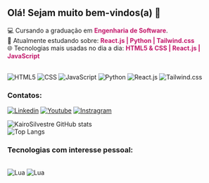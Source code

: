 ## Olá! Sejam muito bem-vindos(a) 🚀
💻 Cursando a graduação em <strong style="color: #C3186B">Engenharia de Software</strong>.
<br>
🏫 Atualmente estudando sobre: <strong style="color: #C3186B">React.js | Python | Tailwind.css</strong>
<br>
🌐 Tecnologias mais usadas no dia a dia: <strong style="color: #C3186B">HTML5 & CSS | React.js | JavaScript</strong>
<br>

<div style="display: inline_block"><br/>
    <img aling="center" alt="HTML5"src="https://img.shields.io/badge/HTML5-E34F26?style=for-the-badge&logo=html5&logoColor=white">
    <img aling="center" alt="CSS"src="https://img.shields.io/badge/CSS3-1572B6?style=for-the-badge&logo=css3&logoColor=white">
    <img aling="center" alt="JavaScript"src="https://img.shields.io/badge/JavaScript-323330?style=for-the-badge&logo=javascript&logoColor=F7DF1E">
    <img aling="center" alt="Python"src="https://img.shields.io/badge/Python-14354C?style=for-the-badge&logo=python&logoColor=white">
    <img aling="center" alt="React.js"src="https://img.shields.io/badge/React-20232A?style=for-the-badge&logo=react&logoColor=61DAFB">
    <img aling="center" alt="Tailwind.css"src="https://img.shields.io/badge/Tailwind_CSS-38B2AC?style=for-the-badge&logo=tailwind-css&logoColor=white">
</div>

### Contatos: 

[![Linkedin](https://img.shields.io/badge/LinkedIn-0077B5?style=for-the-badge&logo=linkedin&logoColor=white)](https://www.linkedin.com/in/kairo-carvalho-4713672b8/) [![Youtube](https://img.shields.io/badge/YouTube-FF0000?style=for-the-badge&logo=youtube&logoColor=white)](https://www.youtube.com/@KairoSilvestre) [![Instragram](https://img.shields.io/badge/Instagram-E4405F?style=for-the-badge&logo=instagram&logoColor=white)](https://www.instagram.com/kairo.silvestre/)

![KairoSilvestre GitHub stats](https://github-readme-stats.vercel.app/api?username=KairoSilvestre&show_icons=true&theme=dracula)
<br>
![Top Langs](https://github-readme-stats.vercel.app/api/top-langs/?username=KairoSilvestre&hide_progress=true&theme=dracula)

### Tecnologias com interesse pessoal:

<div style="display: inline_block"><br/>
    <img aling="center" alt="Lua" src="https://img.shields.io/badge/Lua-2C2D72?style=for-the-badge&logo=lua&logoColor=white">
    <img aling="Unity" alt="Lua" src="https://img.shields.io/badge/Unity-100000?style=for-the-badge&logo=unity&logoColor=white">
</div>

